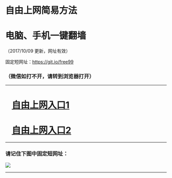 ﻿# 自由上网简易方法

# 电脑、手机一键翻墙

（2017/10/09 更新，网址有效）

固定短网址：https://git.io/free99

### （微信如打不开，请转到浏览器打开）


***





# &nbsp;&nbsp; <a href="http://ft675128978.fwq-tz-1001.info/fwqtz01.html?t=100900115857 " target="_blank">自由上网入口1</a>
# &nbsp;&nbsp; <a href="http://ft210681492.fwq-tz-1002.info/fwqtz02.html?t=100900112003 " target="_blank">自由上网入口2</a>
***

### 请记住下图中固定短网址：

<img src="https://s3-us-west-2.amazonaws.com/fwq-1001/yjfq-20170905okok.png" /> 


***

